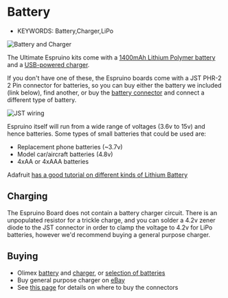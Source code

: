 <!--- Copyright (c) 2013 Gordon Williams, Pur3 Ltd. See the file LICENSE for copying permission. -->
Battery
=========

* KEYWORDS: Battery,Charger,LiPo

![Battery and Charger](olimex.jpg)

The Ultimate Espruino kits come with a [1400mAh Lithium Polymer battery](https://www.olimex.com/Products/Power/BATTERY-LIPO1400mAh/) and a [USB-powered charger](https://www.olimex.com/Products/Power/USB-uLiPo/).

If you don't have one of these, the Espruino boards come with a JST PHR-2 2 Pin connector for batteries, so you can buy either the battery we included (link below), find another, or buy the [battery connector](/EspruinoBoard#connecting_batteries) and connect a different type of battery.

![JST wiring](jst.jpg)

Espruino itself will run from a wide range of voltages (3.6v to 15v) and hence batteries. Some types of small batteries that could be used are:

* Replacement phone batteries (~3.7v)
* Model car/aircraft batteries (4.8v)
* 4xAA or 4xAAA batteries

Adafruit [has a good tutorial on different kinds of Lithium Battery](https://learn.adafruit.com/li-ion-and-lipoly-batteries?view=all)

Charging
-------

The Espruino Board does not contain a battery charger circuit. There is an unpopulated resistor for a trickle charge, and you can solder a 4.2v zener diode to the JST connector in order to clamp the voltage to 4.2v for LiPo batteries, however we'd recommend buying a general purpose charger.

Buying
-----

* Olimex [battery](https://www.olimex.com/Products/Power/BATTERY-LIPO1400mAh/) and [charger](https://www.olimex.com/Products/Power/USB-uLiPo/), or [selection of batteries](https://www.olimex.com/Products/Power/)
* Buy general purpose charger on [eBay](http://www.ebay.com/sch/i.html?_nkw=genuine+b6+imax) 
* See [this page](/EspruinoBoard#connecting_batteries) for details on where to buy the connectors

